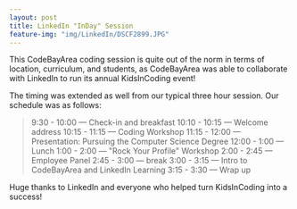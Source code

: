 ```yaml
---
layout: post
title: LinkedIn "InDay" Session
feature-img: "img/LinkedIn/DSCF2899.JPG"
---
```


This CodeBayArea coding session is quite out of the norm in terms of location, curriculum, and students, as CodeBayArea was able to collaborate with LinkedIn to run its annual KidsInCoding event!

The timing was extended as well from our typical three hour session. Our schedule was as follows:

> 9:30 - 10:00 — Check-in and breakfast
> 10:10 - 10:15 — Welcome address
> 10:15 - 11:15 — Coding Workshop
> 11:15 - 12:00 — Presentation: Pursuing the Computer Science Degree
> 12:00 - 1:00 — Lunch
> 1:00 - 2:00 — "Rock Your Profile" Workshop
> 2:00 - 2:45 — Employee Panel
> 2:45 - 3:00 — break
> 3:00 - 3:15 — Intro to CodeBayArea and LinkedIn Learning
> 3:15 - 3:30 — Wrap up






Huge thanks to LinkedIn and everyone who helped turn KidsInCoding into a success!